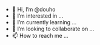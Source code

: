 - 👋 Hi, I’m @douho
- 👀 I’m interested in ...
- 🌱 I’m currently learning ...
- 💞️ I’m looking to collaborate on ...
- 📫 How to reach me ...

<!---
douho/douho is a ✨ special ✨ repository because its `README.md` (this file) appears on your GitHub profile.
You can click the Preview link to take a look at your changes.
--->

